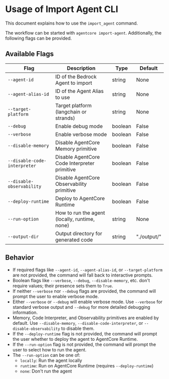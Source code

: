 # Usage of Import Agent CLI

This document explains how to use the `import_agent` command.

The workflow can be started with `agentcore import-agent`. Additionally, the following flags can be provided.

## Available Flags

| Flag | Description | Type | Default |
|------|-------------|------|---------|
| `--agent-id` | ID of the Bedrock Agent to import | string | None |
| `--agent-alias-id` | ID of the Agent Alias to use | string | None |
| `--target-platform` | Target platform (langchain or strands) | string | None |
| `--debug` | Enable debug mode | boolean | False |
| `--verbose` | Enable verbose mode | boolean | False |
| `--disable-memory` | Disable AgentCore Memory primitive | boolean | False |
| `--disable-code-interpreter` | Disable AgentCore Code Interpreter primitive | boolean | False |
| `--disable-observability` | Disable AgentCore Observability primitive | boolean | False |
| `--deploy-runtime` | Deploy to AgentCore Runtime | boolean | False |
| `--run-option` | How to run the agent (locally, runtime, none) | string | None |
| `--output-dir` | Output directory for generated code | string | "./output/" |

## Behavior

- If required flags like `--agent-id`, `--agent-alias-id`, or `--target-platform` are not provided, the command will fall back to interactive prompts.
- Boolean flags like `--verbose`, `--debug`, `--disable-memory`, etc. don't require values; their presence sets them to `True`.
- If neither `--verbose` nor `--debug` flags are provided, the command will prompt the user to enable verbose mode.
- Either `--verbose` or `--debug` will enable verbose mode. Use `--verbose` for standard verbose output and `--debug` for more detailed debugging information.
- Memory, Code Interpreter, and Observability primitives are enabled by default. Use `--disable-memory`, `--disable-code-interpreter`, or `--disable-observability` to disable them.
- If the `--deploy-runtime` flag is not provided, the command will prompt the user whether to deploy the agent to AgentCore Runtime.
- If the `--run-option` flag is not provided, the command will prompt the user to select how to run the agent.
- The `--run-option` can be one of:
  - `locally`: Run the agent locally
  - `runtime`: Run on AgentCore Runtime (requires `--deploy-runtime`)
  - `none`: Don't run the agent
